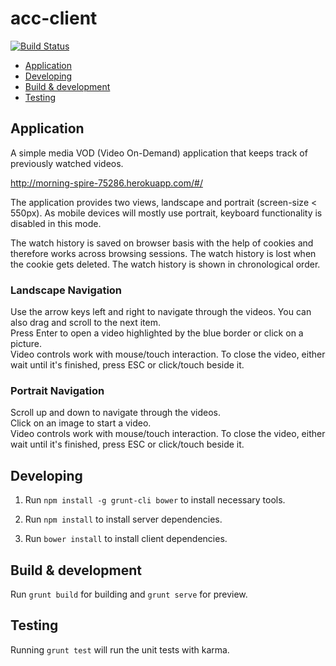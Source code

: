 # acc-client

[![Build Status](https://travis-ci.org/paesuka/acc_client.svg?branch=master)](https://travis-ci.org/paesuka/acc_client)

* [Application](#application)
* [Developing](#developing)
* [Build & development](#build--development)
* [Testing](#testing)

## Application
A simple media VOD (Video On-Demand) application that keeps track of previously watched videos.

<a href="http://morning-spire-75286.herokuapp.com/#/">http://morning-spire-75286.herokuapp.com/#/</a>

The application provides two views, landscape and portrait (screen-size < 550px). As mobile devices will mostly use portrait, keyboard functionality is disabled in this mode.

The watch history is saved on browser basis with the help of cookies and therefore works across browsing sessions. The watch history is lost when the cookie gets deleted. The watch history is shown in chronological order.

### Landscape Navigation
Use the arrow keys left and right to navigate through the videos. You can also drag and scroll to the next item.  
Press Enter to open a video highlighted by the blue border or click on a picture.  
Video controls work with mouse/touch interaction. To close the video, either wait until it's finished, press ESC or click/touch beside it.

### Portrait Navigation
Scroll up and down to navigate through the videos.  
Click on an image to start a video.  
Video controls work with mouse/touch interaction. To close the video, either wait until it's finished, press ESC or click/touch beside it.

## Developing

1. Run `npm install -g grunt-cli bower` to install necessary tools.

2. Run `npm install` to install server dependencies.

3. Run `bower install` to install client dependencies.

## Build & development

Run `grunt build` for building and `grunt serve` for preview.

## Testing

Running `grunt test` will run the unit tests with karma.
